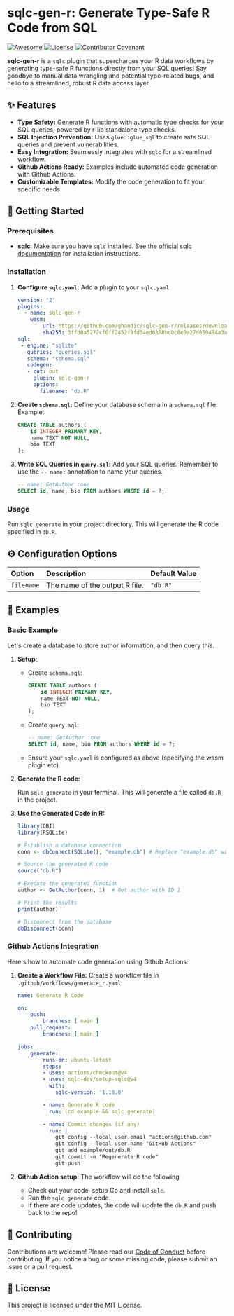 # sqlc-gen-r: Generate Type-Safe R Code from SQL

[![Awesome](https://awesome.re/badge.svg)](https://awesome.re)
[![License](https://img.shields.io/badge/License-MIT-blue.svg)](LICENSE)
[![Contributor Covenant](https://img.shields.io/badge/Contributor%20Covenant-2.0%20adopted-ff69b4.svg)](CODE_OF_CONDUCT.md)

**sqlc-gen-r** is a `sqlc` plugin that supercharges your R data workflows by generating type-safe R functions directly from your SQL queries! Say goodbye to manual data wrangling and potential type-related bugs, and hello to a streamlined, robust R data access layer.

## ✨ Features

* **Type Safety:** Generate R functions with automatic type checks for your SQL queries, powered by r-lib standalone type checks.
* **SQL Injection Prevention:** Uses `glue::glue_sql` to create safe SQL queries and prevent vulnerabilities.
* **Easy Integration:** Seamlessly integrates with `sqlc` for a streamlined workflow.
* **Github Actions Ready:** Examples include automated code generation with Github Actions.
* **Customizable Templates:** Modify the code generation to fit your specific needs.

## 🚀 Getting Started

### Prerequisites

* **sqlc**: Make sure you have `sqlc` installed. See the [official sqlc documentation](https://sqlc.dev/docs/overview/install) for installation instructions.

### Installation

1. **Configure `sqlc.yaml`:** Add a plugin to your `sqlc.yaml`

    ```yaml
    version: "2"
    plugins:
      - name: sqlc-gen-r
        wasm:
            url: https://github.com/ghandic/sqlc-gen-r/releases/download/v0.1.0/main.wasm
            sha256: 3ffd8a5272cf0ff2452f9fd34ed6388bc0c8e0a27d859494a3a93b3f0151f619
    sql:
     - engine: "sqlite"
       queries: "queries.sql"
       schema: "schema.sql"
       codegen:
       - out: out
         plugin: sqlc-gen-r
         options:
           filename: "db.R"
    ```

2. **Create `schema.sql`:** Define your database schema in a `schema.sql` file. Example:

    ```sql
    CREATE TABLE authors (
        id INTEGER PRIMARY KEY,
        name TEXT NOT NULL,
        bio TEXT
    );
    ```

3. **Write SQL Queries in `query.sql`:**
    Add your SQL queries. Remember to use the `-- name:` annotation to name your queries.

    ```sql
    -- name: GetAuthor :one
    SELECT id, name, bio FROM authors WHERE id = ?;
    ```

### Usage

Run `sqlc generate` in your project directory. This will generate the R code specified in `db.R`.

## ⚙️ Configuration Options

| Option        | Description                                                     | Default Value |
| :------------ | :-------------------------------------------------------------- | :------------ |
| `filename`   | The name of the output R file.                               | `"db.R"`      |

## 📜 Examples

### Basic Example

Let's create a database to store author information, and then query this.

1. **Setup:**

    * Create `schema.sql`:

        ```sql
        CREATE TABLE authors (
            id INTEGER PRIMARY KEY,
            name TEXT NOT NULL,
            bio TEXT
        );
        ```

    * Create `query.sql`:

        ```sql
        -- name: GetAuthor :one
        SELECT id, name, bio FROM authors WHERE id = ?;
        ```

    * Ensure your `sqlc.yaml` is configured as above (specifying the wasm plugin etc)

2. **Generate the R code:**

    Run `sqlc generate` in your terminal.  This will generate a file called `db.R` in the project.

3. **Use the Generated Code in R:**

    ```r
    library(DBI)
    library(RSQLite)

    # Establish a database connection
    conn <- dbConnect(SQLite(), "example.db") # Replace "example.db" with your database path

    # Source the generated R code
    source("db.R")

    # Execute the generated function
    author <- GetAuthor(conn, 1)  # Get author with ID 1

    # Print the results
    print(author)

    # Disconnect from the database
    dbDisconnect(conn)
    ```

### Github Actions Integration

Here's how to automate code generation using Github Actions:

1. **Create a Workflow File:**
    Create a workflow file in `.github/workflows/generate_r.yaml`:

    ```yaml
    name: Generate R Code

    on:
        push:
            branches: [ main ]
        pull_request:
            branches: [ main ]

    jobs:
        generate:
            runs-on: ubuntu-latest
            steps:
            - uses: actions/checkout@v4
            - uses: sqlc-dev/setup-sqlc@v4
              with:
                sqlc-version: '1.18.0'

            - name: Generate R code
              run: (cd example && sqlc generate)

            - name: Commit changes (if any)
              run: |
                git config --local user.email "actions@github.com"
                git config --local user.name "GitHub Actions"
                git add example/out/db.R
                git commit -m "Regenerate R code"
                git push
    ```

2. **Github Action setup:** The workflow will do the following

    * Check out your code, setup Go and install `sqlc`.
    * Run the `sqlc generate` code.
    * If there are code updates, the code will update the `db.R` and push back to the repo!

## 🤝 Contributing

Contributions are welcome! Please read our [Code of Conduct](CODE_OF_CONDUCT.md) before contributing.
If you notice a bug or some missing code, please submit an issue or a pull request.

## 📝 License

This project is licensed under the MIT License.
